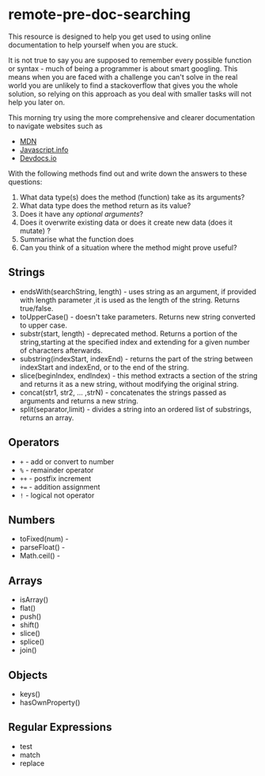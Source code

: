# remote-pre-doc-searching

This resource is designed to help you get used to using online documentation to help yourself when you are stuck.

It is not true to say you are supposed to remember every possible function or syntax - much of being a programmer is about smart googling. This means when you are faced with a challenge you can't solve in the real world you are unlikely to find a stackoverflow that gives you the whole solution, so relying on this approach as you deal with smaller tasks will not help you later on.

This morning try using the more comprehensive and clearer documentation to navigate websites such as

- [MDN](https://developer.mozilla.org/en-US/)
- [Javascript.info](https://javascript.info/)
- [Devdocs.io](https://devdocs.io/)

With the following methods find out and write down the answers to these questions:

1. What data type(s) does the method (function) take as its arguments?
2. What data type does the method return as its value?
3. Does it have any _optional arguments_?
4. Does it overwrite existing data or does it create new data (does it mutate) ?
5. Summarise what the function does
6. Can you think of a situation where the method might prove useful?

## Strings

- endsWith(searchString, length) - uses string as an argument, if provided with length parameter ,it is used as the length of the string. Returns true/false.
- toUpperCase() - doesn't take parameters. Returns new string converted to upper case.
- substr(start, length) - deprecated method. Returns a portion of the string,starting at the specified index and extending for a given number of characters afterwards.
- substring(indexStart, indexEnd) - returns the part of the string between indexStart and indexEnd, or to the end of the string.
- slice(beginIndex, endIndex) - this method extracts a section of the string and returns it as a new string, without modifying the original string.
- concat(str1, str2, ... ,strN) - concatenates the strings passed as arguments and returns a new string.
- split(separator,limit) - divides a string into an ordered list of substrings, returns an array.

## Operators

- `+` - add or convert to number
- `%` - remainder operator
- `++` - postfix increment
- `+=` - addition assignment
- `!` - logical not operator

## Numbers

- toFixed(num) -
- parseFloat() -
- Math.ceil() - 

## Arrays

- isArray()
- flat()
- push()
- shift()
- slice()
- splice()
- join()

## Objects

- keys()
- hasOwnProperty()

## Regular Expressions

- test
- match
- replace
